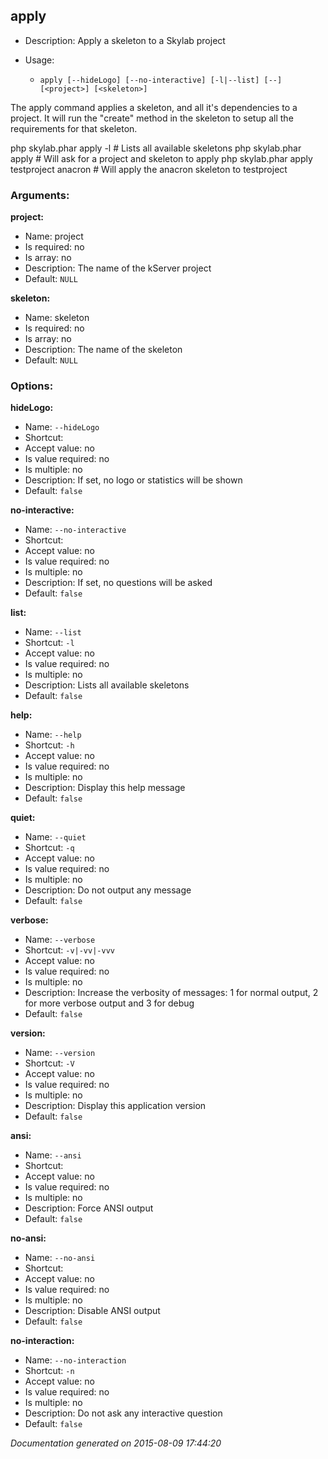 apply
-----

* Description: Apply a skeleton to a Skylab project
* Usage:

  * `apply [--hideLogo] [--no-interactive] [-l|--list] [--] [<project>] [<skeleton>]`

The <info>apply</info> command applies a skeleton, and all it's dependencies to a project. It will run the "create"
method in the skeleton to setup all the requirements for that skeleton.

<info>php skylab.phar apply -l</info>                      # Lists all available skeletons
<info>php skylab.phar apply</info>                         # Will ask for a project and skeleton to apply
<info>php skylab.phar apply testproject anacron</info>     # Will apply the anacron skeleton to testproject


### Arguments:

**project:**

* Name: project
* Is required: no
* Is array: no
* Description: The name of the kServer project
* Default: `NULL`

**skeleton:**

* Name: skeleton
* Is required: no
* Is array: no
* Description: The name of the skeleton
* Default: `NULL`

### Options:

**hideLogo:**

* Name: `--hideLogo`
* Shortcut: <none>
* Accept value: no
* Is value required: no
* Is multiple: no
* Description: If set, no logo or statistics will be shown
* Default: `false`

**no-interactive:**

* Name: `--no-interactive`
* Shortcut: <none>
* Accept value: no
* Is value required: no
* Is multiple: no
* Description: If set, no questions will be asked
* Default: `false`

**list:**

* Name: `--list`
* Shortcut: `-l`
* Accept value: no
* Is value required: no
* Is multiple: no
* Description: Lists all available skeletons
* Default: `false`

**help:**

* Name: `--help`
* Shortcut: `-h`
* Accept value: no
* Is value required: no
* Is multiple: no
* Description: Display this help message
* Default: `false`

**quiet:**

* Name: `--quiet`
* Shortcut: `-q`
* Accept value: no
* Is value required: no
* Is multiple: no
* Description: Do not output any message
* Default: `false`

**verbose:**

* Name: `--verbose`
* Shortcut: `-v|-vv|-vvv`
* Accept value: no
* Is value required: no
* Is multiple: no
* Description: Increase the verbosity of messages: 1 for normal output, 2 for more verbose output and 3 for debug
* Default: `false`

**version:**

* Name: `--version`
* Shortcut: `-V`
* Accept value: no
* Is value required: no
* Is multiple: no
* Description: Display this application version
* Default: `false`

**ansi:**

* Name: `--ansi`
* Shortcut: <none>
* Accept value: no
* Is value required: no
* Is multiple: no
* Description: Force ANSI output
* Default: `false`

**no-ansi:**

* Name: `--no-ansi`
* Shortcut: <none>
* Accept value: no
* Is value required: no
* Is multiple: no
* Description: Disable ANSI output
* Default: `false`

**no-interaction:**

* Name: `--no-interaction`
* Shortcut: `-n`
* Accept value: no
* Is value required: no
* Is multiple: no
* Description: Do not ask any interactive question
* Default: `false`

*Documentation generated on 2015-08-09 17:44:20*
